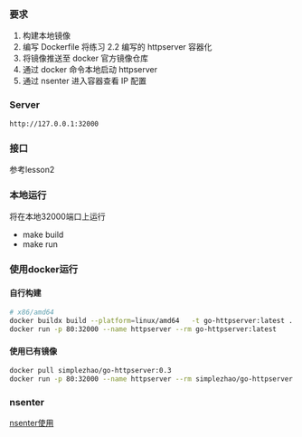 ### 要求
1. 构建本地镜像
2. 编写 Dockerfile 将练习 2.2 编写的 httpserver 容器化
3. 将镜像推送至 docker 官方镜像仓库
4. 通过 docker 命令本地启动 httpserver
5. 通过 nsenter 进入容器查看 IP 配置

### Server
`http://127.0.0.1:32000`
### 接口
参考lesson2

### 本地运行
将在本地32000端口上运行
- make build
- make run

### 使用docker运行
#### 自行构建
```bash
# x86/amd64
docker buildx build --platform=linux/amd64   -t go-httpserver:latest .
docker run -p 80:32000 --name httpserver --rm go-httpserver:latest
```
#### 使用已有镜像
```bash
docker pull simplezhao/go-httpserver:0.3
docker run -p 80:32000 --name httpserver --rm simplezhao/go-httpserver:0.3
```

### nsenter
[nsenter使用](./nsenter使用.md)